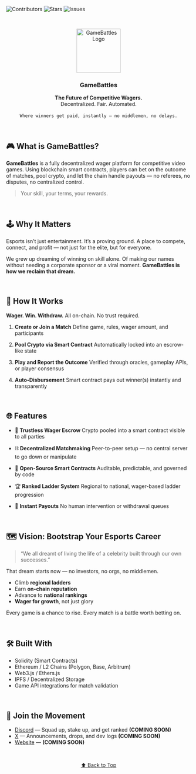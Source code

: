 <a name="readme-top"></a>

<!-- SHIELDS -->

![Contributors][contributors-shield]
![Stars][stars-shield]
![Issues][issues-shield]

<br />
<p align="center">
  <img src="public/assets/gamebattles.png" alt="GameBattles Logo" width="120" />
</p>
<h3 align="center">GameBattles</h3>
<p align="center">
  <strong>The Future of Competitive Wagers.</strong><br />
  Decentralized. Fair. Automated.
  <br /><br />
  <code>Where winners get paid, instantly — no middlemen, no delays.</code>
</p>

<br />

## 🎮 What is GameBattles?

**GameBattles** is a fully decentralized wager platform for competitive video games. Using blockchain smart contracts, players can bet on the outcome of matches, pool crypto, and let the chain handle payouts — no referees, no disputes, no centralized control.

> Your skill, your terms, your rewards.

<br />

## 🕹️ Why It Matters

Esports isn’t just entertainment. It’s a proving ground.
A place to compete, connect, and profit — not just for the elite, but for everyone.

We grew up dreaming of winning on skill alone. Of making our names without needing a corporate sponsor or a viral moment.
**GameBattles is how we reclaim that dream.**

<br />

## 🔁 How It Works

**Wager. Win. Withdraw.**
All on-chain. No trust required.

1. **Create or Join a Match**
   Define game, rules, wager amount, and participants

2. **Pool Crypto via Smart Contract**
   Automatically locked into an escrow-like state

3. **Play and Report the Outcome**
   Verified through oracles, gameplay APIs, or player consensus

4. **Auto-Disbursement**
   Smart contract pays out winner(s) instantly and transparently

<br />

## 🌐 Features

* 🧾 **Trustless Wager Escrow**
  Crypto pooled into a smart contract visible to all parties

* ⛓️ **Decentralized Matchmaking**
  Peer-to-peer setup — no central server to go down or manipulate

* 🧠 **Open-Source Smart Contracts**
  Auditable, predictable, and governed by code

* 🏆 **Ranked Ladder System**
  Regional to national, wager-based ladder progression

* 🚀 **Instant Payouts**
  No human intervention or withdrawal queues

<br />

## 🗺 Vision: Bootstrap Your Esports Career

> “We all dreamt of living the life of a celebrity built through our own successes.”

That dream starts now — no investors, no orgs, no middlemen.

* Climb **regional ladders**
* Earn **on-chain reputation**
* Advance to **national rankings**
* **Wager for growth**, not just glory

Every game is a chance to rise.
Every match is a battle worth betting on.

<br />

## 🛠 Built With

* Solidity (Smart Contracts)
* Ethereum / L2 Chains (Polygon, Base, Arbitrum)
* Web3.js / Ethers.js
* IPFS / Decentralized Storage
* Game API integrations for match validation

<br />

## 📡 Join the Movement

* [Discord](https://discord.gg/gamebattles) — Squad up, stake up, and get ranked **(COMING SOON)**
* [X](https://x.com/Clickroot) — Announcements, drops, and dev logs **(COMING SOON)**
* [Website](https://gamebattles.xyz) — **(COMING SOON)**

<br />

<p align="center"><a href="#readme-top">⬆️ Back to Top</a></p>

<!-- SHIELD LINK DEFINITIONS -->

[contributors-shield]: https://img.shields.io/github/contributors/owenCTRL/GameBattles.svg?style=for-the-badge
[stars-shield]: https://img.shields.io/github/stars/owenCTRL/GameBattles.svg?style=for-the-badge
[issues-shield]: https://img.shields.io/github/issues/owenCTRL/GameBattles.svg?style=for-the-badge
